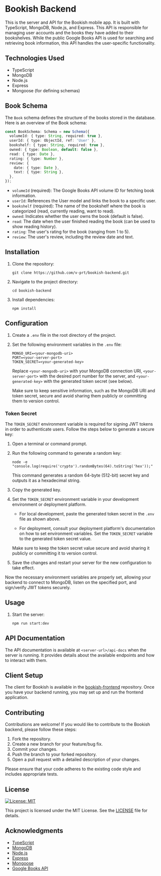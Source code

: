 # Bookish Backend

This is the server and API for the Bookish mobile app. It is built with TypeScript, MongoDB, Node.js, and Express. This API is responsible for managing user accounts and the books they have added to their bookshelves. While the public Google Books API is used for searching and retrieving book information, this API handles the user-specific functionality.

## Technologies Used

- TypeScript
- MongoDB
- Node.js
- Express
- Mongoose (for defining schemas)

## Book Schema

The `Book` schema defines the structure of the books stored in the database. Here is an overview of the Book schema:

```typescript
const BookSchema: Schema = new Schema({
  volumeId: { type: String, required: true },
  userId: { type: ObjectId, ref: 'User' },
  bookshelf: { type: String, required: true },
  owned: { type: Boolean, default: false },
  read: { type: Date },
  rating: { type: Number },
  review: {
    date: { type: Date },
    text: { type: String },
  },
});
```

- `volumeId` (required): The Google Books API volume ID for fetching book information.
- `userId`: References the User model and links the book to a specific user.
- `bookshelf` (required): The name of the bookshelf where the book is categorized (read, currently reading, want to read).
- `owned`: Indicates whether the user owns the book (default is false).
- `read`: The date when the user finished reading the book (can be used to show reading history).
- `rating`: The user's rating for the book (ranging from 1 to 5).
- `review`: The user's review, including the review date and text.

## Installation

1. Clone the repository:
   ```shell
   git clone https://github.com/v-prt/bookish-backend.git
   ```
2. Navigate to the project directory:
   ```shell
   cd bookish-backend
   ```
3. Install dependencies:
   ```shell
   npm install
   ```

## Configuration

1. Create a `.env` file in the root directory of the project.
2. Set the following environment variables in the `.env` file:

   ```plaintext
   MONGO_URI=<your-mongodb-uri>
   PORT=<your-server-port>
   TOKEN_SECRET=<your-generated-key>
   ```

   Replace `<your-mongodb-uri>` with your MongoDB connection URI, `<your-server-port>` with the desired port number for the server, and `<your-generated-key>` with the generated token secret (see below).

   Make sure to keep sensitive information, such as the MongoDB URI and token secret, secure and avoid sharing them publicly or committing them to version control.

### Token Secret

The `TOKEN_SECRET` environment variable is required for signing JWT tokens in order to authenticate users. Follow the steps below to generate a secure key:

1. Open a terminal or command prompt.

2. Run the following command to generate a random key:

   ```shell
   node -e "console.log(require('crypto').randomBytes(64).toString('hex'));"
   ```

   This command generates a random 64-byte (512-bit) secret key and outputs it as a hexadecimal string.

3. Copy the generated key.

4. Set the `TOKEN_SECRET` environment variable in your development environment or deployment platform.

   - For local development, paste the generated token secret in the `.env` file as shown above.

   - For deployment, consult your deployment platform's documentation on how to set environment variables. Set the `TOKEN_SECRET` variable to the generated token secret value.

   Make sure to keep the token secret value secure and avoid sharing it publicly or committing it to version control.

5. Save the changes and restart your server for the new configuration to take effect.

Now the necessary environment variables are properly set, allowing your backend to connect to MongoDB, listen on the specified port, and sign/verify JWT tokens securely.

## Usage

1. Start the server:
   ```shell
   npm run start:dev
   ```

## API Documentation

The API documentation is available at `<server-url>/api-docs` when the server is running. It provides details about the available endpoints and how to interact with them.

## Client Setup

The client for Bookish is available in the [bookish-frontend](https://github.com/v-prt/bookish-frontend) repository. Once you have your backend running, you may set up and run the frontend application.

## Contributing

Contributions are welcome! If you would like to contribute to the Bookish backend, please follow these steps:

1. Fork the repository.
2. Create a new branch for your feature/bug fix.
3. Commit your changes.
4. Push the branch to your forked repository.
5. Open a pull request with a detailed description of your changes.

Please ensure that your code adheres to the existing code style and includes appropriate tests.

## License

[![License: MIT](https://img.shields.io/badge/License-MIT-yellow.svg)](https://opensource.org/licenses/MIT)

This project is licensed under the MIT License. See the [LICENSE](LICENSE) file for details.


## Acknowledgments

- [TypeScript](https://www.typescriptlang.org/)
- [MongoDB](https://www.mongodb.com/)
- [Node.js](https://nodejs.org/)
- [Express](https://expressjs.com/)
- [Mongoose](https://mongoosejs.com/)
- [Google Books API](https://developers.google.com/books)
